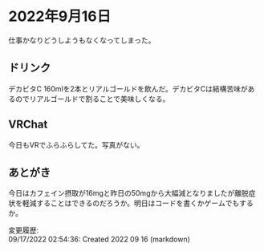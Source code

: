 # 2022年9月16日

仕事かなりどうしようもなくなってしまった。

## ドリンク

デカビタC 160mlを2本とリアルゴールドを飲んだ。デカビタCは結構苦味があるのでリアルゴールドで割ることで美味しくなる。

## VRChat

今日もVRでふらふらしてた。写真がない。

## あとがき

今日はカフェイン摂取が16mgと昨日の50mgから大幅減となりましたが離脱症状を軽減することはできるのだろうか。明日はコードを書くかゲームでもするか。

変更履歴:  
09/17/2022 02:54:36: Created 2022 09 16 (markdown)  
